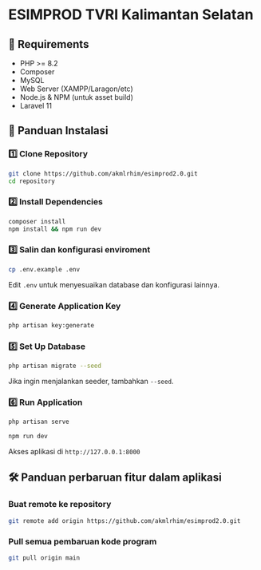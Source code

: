 # ESIMPROD TVRI Kalimantan Selatan

## 📌 Requirements

- PHP >= 8.2
- Composer
- MySQL
- Web Server (XAMPP/Laragon/etc)
- Node.js & NPM (untuk asset build)
- Laravel 11

## 🚀 Panduan Instalasi

### 1️⃣ Clone Repository

```sh
git clone https://github.com/akmlrhim/esimprod2.0.git
cd repository
```

### 2️⃣ Install Dependencies

```sh
composer install
npm install && npm run dev
```

### 3️⃣ Salin dan konfigurasi enviroment

```sh
cp .env.example .env
```

Edit `.env` untuk menyesuaikan database dan konfigurasi lainnya.

### 4️⃣ Generate Application Key

```sh
php artisan key:generate
```

### 5️⃣ Set Up Database

```sh
php artisan migrate --seed
```

Jika ingin menjalankan seeder, tambahkan `--seed`.

### 6️⃣ Run Application

```sh
php artisan serve
```

```sh
npm run dev
```

Akses aplikasi di `http://127.0.0.1:8000`

## 🛠 Panduan perbaruan fitur dalam aplikasi

### Buat remote ke repository

```sh
git remote add origin https://github.com/akmlrhim/esimprod2.0.git
```

### Pull semua pembaruan kode program

```sh
git pull origin main
```
